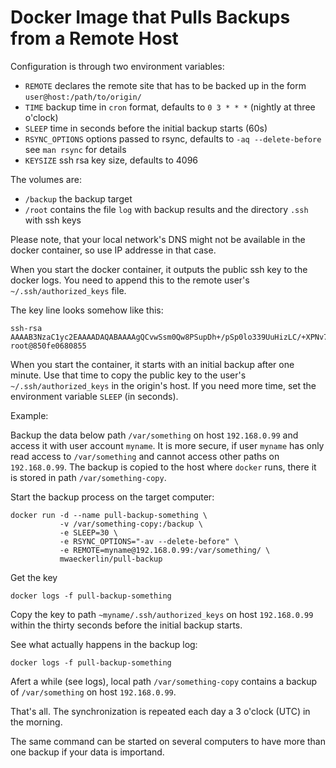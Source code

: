 # Docker Image that Pulls Backups from a Remote Host

Configuration is through two environment variables:
- `REMOTE` declares the remote site that has to be backed up in the form `user@host:/path/to/origin/`
- `TIME` backup time in `cron` format, defaults to `0 3 * * *` (nightly at three o'clock)
- `SLEEP` time in seconds before the initial backup starts (60s)
- `RSYNC_OPTIONS` options passed to rsync, defaults to `-aq --delete-before` see `man rsync` for details
- `KEYSIZE` ssh rsa key size, defaults to 4096

The volumes are:
- `/backup` the backup target
- `/root` contains the file `log` with backup results and the directory `.ssh` with ssh keys

Please note, that your local network's DNS might not be available in the docker container, so use IP addresse in that case.

When you start the docker container, it outputs the public ssh key to the docker logs. You need to append this to the remote user's `~/.ssh/authorized_keys` file.

The key line looks somehow like this:

    ssh-rsa AAAAB3NzaC1yc2EAAAADAQABAAAAgQCvwSsm0Qw8PSupDh+/pSp0lo339UuHizLC/+XPNv7IvI2yc732XPO5wFQKMUz1p+dCm5XHXcGJArn5gm+gEKQD+97LM53Y2aEsL2J39oKLxoc5V4me82vgb0p0j4+Qq7iMjaKa8z5kOUvG4zxBM1It/wdvxM35zq65J48Q3L4vdw== root@850fe0680855

When you start the container, it starts with an initial backup after one minute. Use that time to copy the public key to the user's `~/.ssh/authorized_keys` in the origin's host. If you need more time, set the environment variable `SLEEP` (in seconds).

Example:

Backup the data below path `/var/something` on host `192.168.0.99` and access it with user account `myname`. It is more secure, if user `myname` has only read access to `/var/something` and cannot access other paths on `192.168.0.99`. The backup is copied to the host where `docker` runs, there it is stored in path `/var/something-copy`.

Start the backup process on the target computer:

    docker run -d --name pull-backup-something \
               -v /var/something-copy:/backup \
               -e SLEEP=30 \
               -e RSYNC_OPTIONS="-av --delete-before" \
               -e REMOTE=myname@192.168.0.99:/var/something/ \
               mwaeckerlin/pull-backup

Get the key

    docker logs -f pull-backup-something

Copy the key to path `~myname/.ssh/authorized_keys` on host `192.168.0.99` within the thirty seconds before the initial backup starts.

See what actually happens in the backup log:

    docker logs -f pull-backup-something

Afert a while (see logs), local path `/var/something-copy` contains a backup of `/var/something` on host `192.168.0.99`.

That's all. The synchronization is repeated each day a 3 o'clock (UTC) in the morning.

The same command can be started on several computers to have more than one backup if your data is importand.